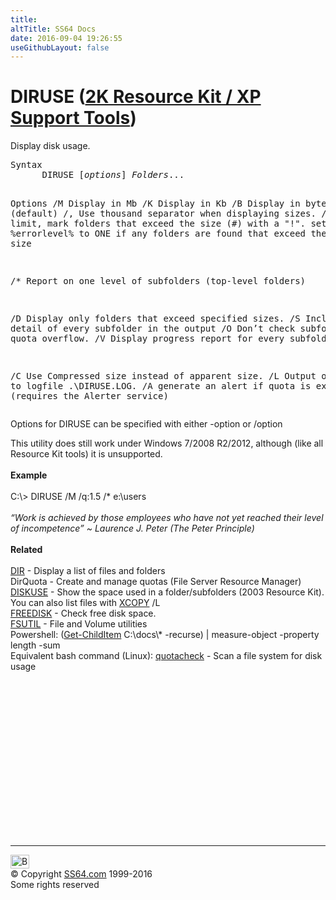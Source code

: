```yaml
---
title:
altTitle: SS64 Docs
date: 2016-09-04 19:26:55
useGithubLayout: false
---
```

<!-- #BeginLibraryItem "/Library/head_nt.lbi" --><!-- #EndLibraryItem --><h1>DIRUSE (<a href="../links/windows.html#kits">2K Resource Kit / XP Support Tools</a>)</h1>
<p>Display disk usage.</p>
<pre>Syntax
      DIRUSE [<i>options</i>] <i>Folders</i>...

Options
   /M  Display in Mb
   /K  Display in Kb
   /B  Display in bytes (default)
   /,  Use thousand separator when displaying sizes. 
   /Q:#  Quota limit, mark folders that exceed the size (#) with a "!".
         set %errorlevel% to ONE if any folders are found that
         exceed the specified size

   /*  Report on one level of subfolders (top-level folders)

   /D  Display only folders that exceed specified sizes.
   /S  Include detail of every subfolder in the output
   /O  Don’t check subfolders for quota overflow.
   /V  Display progress report for every subfolder

   /C  Use Compressed size instead of apparent size.
   /L  Output overflows to logfile .\DIRUSE.LOG.
   /A  generate an alert if quota is exceeded
       (requires the Alerter service)</pre>
<p> Options for DIRUSE can be specified with either <span class="code"> -option </span>or<span class="code"> /option</span></p>
<p>This utility does still work under Windows 7/2008 R2/2012, although  (like all Resource Kit tools) it is unsupported.<br>
<br>
<b>Example</b><br>
<span class="code"><br>
C:\&gt; DIRUSE /M /q:1.5 /* e:\users</span><br>
<br>
<i class="quote">“Work is achieved by those employees who have not yet reached their level of incompetence” ~ Laurence J. Peter (The Peter Principle)</i> <br>
<br>
<b>Related</b><br>
<a href="dir.html"><br>
DIR</a> - Display a list of files and folders<br>
DirQuota - Create and manage quotas
(File Server Resource Manager)<br>
<a href="diskuse.html">DISKUSE</a> - Show the space used in a folder/subfolders (2003 Resource Kit). <br>
You can also list files with <a href="xcopy.html">XCOPY</a> /L<br>
<a href="freedisk.html">FREEDISK</a> - Check free disk space.<br>
<a href="fsutil.html">FSUTIL</a> - File and Volume utilities<br>
Powershell: <span class="code">(<a href="../ps/get-childitem.html">Get-ChildItem</a> C:\docs\* -recurse) | measure-object -property length -sum </span><br>
Equivalent bash command (Linux):  <a href="../bash/quotacheck.html">quotacheck</a> - Scan a file system for disk usage</p><!-- #BeginLibraryItem "/Library/foot_nt.lbi" --><p>
<!-- windows300 -->
<ins class="adsbygoogle" style="display:inline-block;width:300px;height:250px" data-ad-client="ca-pub-6140977852749469" data-ad-slot="7649547908"></ins>
<script>
(adsbygoogle = window.adsbygoogle || []).push({});
</script></p>
<hr>
<div id="bl" class="footer"><a href="diruse.html#"><img src="../images/top.png" width="30" height="22" alt="Back to the Top"></a></div>
<div id="br" class="footer, tagline">© Copyright <a href="../index.html">SS64.com</a> 1999-2016<br>
Some rights reserved</div><!-- #EndLibraryItem -->

